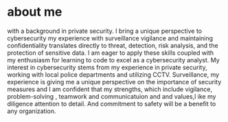 # about me 
with a background in private security. I bring a unique perspective to cybersecurity my experience with surveillance vigilance and maintaining confidentiality translates directly to threat, detection, risk analysis, and the protection of sensitive data. I am eager to apply these skills coupled with my enthusiasm for learning to code to excel as a cybersecurity analyst. My interest in cybersecurity stems from my experience in private security, working with local police departments and utilizing CCTV. Surveillance, my experience is giving me a unique perspective on the importance of security measures and I am confident that my strengths, which include vigilance, problem-solving , teamwork and communicatuion and  and values,l ike my diligence attention to detail. And commitment to safety will be a benefit to any organization.
